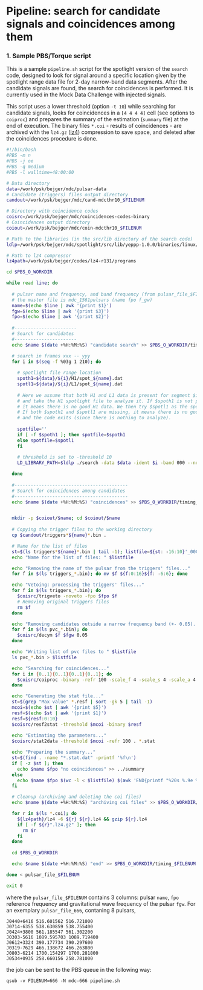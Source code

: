 # Pipeline: search for candidate signals and coincidences among them 

### 1. Sample PBS/Torque script

This is a sample `pipeline.sh` script for the spotlight version of the `search` code, designed to look for signal around a specific location given by the spotlight range data file for 2-day narrow-band data segments. After the candidate signals are found, the search for coincidences is performed. It is currently used in the Mock Data Challenge with injected signals.  

This script uses a lower threshold (option `-t 10`) while searching for candidate signals, looks for coincidences in a `[4 4 4 4]` cell (see options to `coiproc`) and prepares the summary of the estimation (`summary` file) at the end of execution. The binary files `*.coi` - results of coincidences - are archived with the `lz4.gz` ([lz4](https://code.google.com/p/lz4)) compression to save space, and deleted after the coincidences procedure is done.  

```bash
#!/bin/bash 
#PBS -m n 
#PBS -j oe
#PBS -q medium
#PBS -l walltime=48:00:00

# Data directory 
data=/work/psk/bejger/mdc/pulsar-data
# Candidate (triggers) files output directory 
candout=/work/psk/bejger/mdc/cand-mdcthr10_$FILENUM

# Directory with coincidence codes 
coisrc=/work/psk/bejger/mdc/coincidences-codes-binary
# Coincidences output directory 
coiout=/work/psk/bejger/mdc/coin-mdcthr10_$FILENUM

# Path to the libraries (in the src/lib directory of the search code)
ldlp=/work/psk/bejger/mdc/spotlight/src/lib/yeppp-1.0.0/binaries/linux/x86_64

# Path to lz4 compressor
lz4path=/work/psk/bejger/codes/lz4-r131/programs

cd $PBS_O_WORKDIR

while read line; do
  
  # pulsar name and frequency, and band frequency (from pulsar_file_$FILENUM)
  # the master file is mdc_1561pulsars (name fpo f_gw) 
  name=$(echo $line | awk '{print $1}')
  fgw=$(echo $line | awk '{print $3}')
  fpo=$(echo $line | awk '{print $2}')
 
  #-----------------------
  # Search for candidates 
  #-----------------------
  echo $name $(date +%H:%M:%S) "candidate search" >> $PBS_O_WORKDIR/timing_$FILENUM

  # search in frames xxx -- yyy  
  for i in $(seq -f %03g 1 210); do
    
    # spotlight file range location 
    spoth1=${data}/${i}/H1/spot_${name}.dat
    spotl1=${data}/${i}/L1/spot_${name}.dat
 
    # Here we assume that both H1 and L1 data is present for segment $i, 
    # and take the H1 spotlight file to analyze it. If $spoth1 is not present, 
    # it means there is no good H1 data. We then try $spotl1 as the spotlight file.  
    # If both $spoth1 and $spotl1 are missing, it means there is no good data 
    # and the code exits (since there is nothing to analyze).
    
    spotfile=''
    if [ -f $spoth1 ]; then spotfile=$spoth1 
    else spotfile=$spotl1
    fi 
    
    # threshold is set to -threshold 10
    LD_LIBRARY_PATH=$ldlp ./search -data $data -ident $i -band 000 --nocheckpoint -output $candout -spotlight $spotfile -fpo $fpo -label $name -dt 2 -threshold 10 1>> $name.$PBS_JOBID.out 2>> $name.$PBS_JOBID.err

  done 
  
  #------------------------------------------ 
  # Search for coincidences among candidates 
  #------------------------------------------
  echo $name $(date +%H:%M:%S) "coincidences" >> $PBS_O_WORKDIR/timing_$FILENUM


  mkdir -p $coiout/$name; cd $coiout/$name
 
  # Copying the trigger files to the working directory 
  cp $candout/triggers*${name}*.bin .

  # Name for the list of files 
  st=$(ls triggers*${name}*.bin | tail -1); listfile=${st: -16:10}'_000'${st: -6:2}'.list';
  echo "Name for the list of files: " $listfile 

  echo "Removing the name of the pulsar from the triggers' files..."
  for f in $(ls triggers_*.bin); do mv $f ${f:0:16}${f: -6:6}; done

  echo "Vetoing: processing the triggers' files..." 
  for f in $(ls triggers_*.bin); do 
    $coisrc/trigveto -noveto -fpo $fpo $f  
    # Removing original triggers files 
    rm $f 
  done 

  echo "Removing candidates outside a narrow frequency band (+- 0.05)..."
  for f in $(ls pvc_*.bin); do
    $coisrc/decym $f $fgw 0.05
  done

  echo "Writing list of pvc files to " $listfile 
  ls pvc_*.bin > $listfile

  echo "Searching for coincidences..." 
  for i in {0..1}{0..1}{0..1}{0..1}; do 
    $coisrc/coiproc -binary -refr 100 -scale_f 4 -scale_s 4 -scale_a 4 -scale_d 4 -shift $i -fpo $fpo $listfile 
  done

  echo "Generating the stat file..." 
  st=$(grep "Max value" *.resf | sort -gk 5 | tail -1)
  mcoi=$(echo $st | awk '{print $5}')
  resf=$(echo $st | awk '{print $1}')
  resf=${resf:0:10} 
  $coisrc/resf2stat -threshold $mcoi -binary $resf 
  
  echo "Estimating the parameters..."
  $coisrc/stat2data -threshold $mcoi -refr 100 . *.stat

  echo "Preparing the summary..." 
  st=$(find . -name "*.stat.dat" -printf '%f\n')
  if [ -z $st ]; then
    echo $name $fpo "no coincidences" >> ../summary
  else
    echo $name $fpo $(wc -l < $listfile) $(awk 'END{printf "%20s %.9e %.9e %.9e %.9e %.9e",FILENAME,$3,$4,$5,$6,$7}' $st) >> ../summary
  fi 

  # Cleanup (archiving and deleting the coi files) 
  echo $name $(date +%H:%M:%S) "archiving coi files" >> $PBS_O_WORKDIR/timing_$FILENUM

  for r in $(ls *.coi); do 
    ${lz4path}/lz4 -6 ${r} ${r}.lz4 && gzip ${r}.lz4
    if [ -f ${r}".lz4.gz" ]; then 
      rm $r
    fi 
  done 
  
  cd $PBS_O_WORKDIR

  echo $name $(date +%H:%M:%S) "end" >> $PBS_O_WORKDIR/timing_$FILENUM

done < pulsar_file_$FILENUM

exit 0
```
where the `pulsar_file_$FILENUM` contains 3 columns: pulsar `name`, `fpo` reference frequency and gravitational wave frequency of the pulsar `fgw`. For an exemplary `pulsar_file_666`, contaning 8 pulsars,  
```
J0440+6416 516.601562 516.721000
J0714-6355 538.630859 538.755400
J0424+3800 561.185547 561.302200
J0303-5616 1089.595703 1089.719400
J0612+3324 390.177734 390.297600
J0319-7629 466.138672 466.263800
J0803-6214 1700.154297 1700.281800
J0534+0935 258.660156 258.781000
```
the job can be sent to the PBS queue in the following way:  
```
qsub -v FILENUM=666 -N mdc-666 pipeline.sh
```
